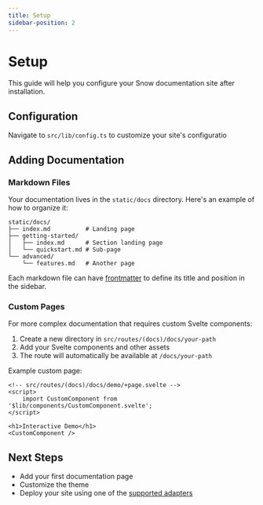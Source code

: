 ```yaml
---
title: Setup
sidebar-position: 2
---
```


# Setup

This guide will help you configure your Snow documentation site after installation.

## Configuration

Navigate to `src/lib/config.ts` to customize your site's configuratio

## Adding Documentation

### Markdown Files

Your documentation lives in the `static/docs` directory. Here's an example of how to organize it:

```plaintext
static/docs/
├── index.md          # Landing page
├── getting-started/
│   ├── index.md      # Section landing page
│   └── quickstart.md # Sub-page
└── advanced/
    └── features.md   # Another page
```

Each markdown file can have [frontmatter](./frontmatter) to define its title and position in the sidebar.

### Custom Pages

For more complex documentation that requires custom Svelte components:

1. Create a new directory in `src/routes/(docs)/docs/your-path`
2. Add your Svelte components and other assets
3. The route will automatically be available at `/docs/your-path`

Example custom page:
```svelte
<!-- src/routes/(docs)/docs/demo/+page.svelte -->
<script>
    import CustomComponent from '$lib/components/CustomComponent.svelte';
</script>

<h1>Interactive Demo</h1>
<CustomComponent />
```

## Next Steps

- Add your first documentation page
- Customize the theme
- Deploy your site using one of the [supported adapters](./installation#deployment-adapters)